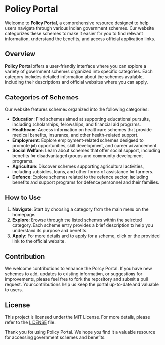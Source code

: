 # Policy Portal

Welcome to **Policy Portal**, a comprehensive resource designed to help users navigate through various Indian government schemes. Our website categorizes these schemes to make it easier for you to find relevant information, understand the benefits, and access official application links.

## Overview

**Policy Portal** offers a user-friendly interface where you can explore a variety of government schemes organized into specific categories. Each category includes detailed information about the schemes available, including their descriptions and official websites where you can apply.

## Categories of Schemes

Our website features schemes organized into the following categories:

- **Education**: Find schemes aimed at supporting educational pursuits, including scholarships, fellowships, and financial aid programs.
- **Healthcare**: Access information on healthcare schemes that provide medical benefits, insurance, and other health-related support.
- **Employment**: Explore employment-related schemes designed to promote job opportunities, skill development, and career advancement.
- **Social Welfare**: Learn about schemes that offer social support, including benefits for disadvantaged groups and community development programs.
- **Agriculture**: Discover schemes supporting agricultural activities, including subsidies, loans, and other forms of assistance for farmers.
- **Defence**: Explore schemes related to the defence sector, including benefits and support programs for defence personnel and their families.

## How to Use

1. **Navigate**: Start by choosing a category from the main menu on the homepage.
2. **Explore**: Browse through the listed schemes within the selected category. Each scheme entry provides a brief description to help you understand its purpose and benefits.
3. **Apply**: For more details and to apply for a scheme, click on the provided link to the official website.

## Contribution

We welcome contributions to enhance the Policy Portal. If you have new schemes to add, updates to existing information, or suggestions for improvements, please feel free to fork the repository and submit a pull request. Your contributions help us keep the portal up-to-date and valuable to users.

## License

This project is licensed under the MIT License. For more details, please refer to the [LICENSE](LICENSE) file.

Thank you for using Policy Portal. We hope you find it a valuable resource for accessing government schemes and benefits.
